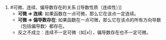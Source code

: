 1. #可微、连续、偏导数存在的关系  [[导数性质（连续性）]] 
	*   **可微 $\Rightarrow$ 连续**: 如果函数在一点可微，那么它在该点一定连续。
    *   **可微 $\Rightarrow$ 偏导数存在**: 如果函数在一点可微，那么它在该点的所有方向导数（包括偏导数）都存在。
    *   反之不成立：连续不一定可微（如$|x|$），偏导数存在也不一定可微。